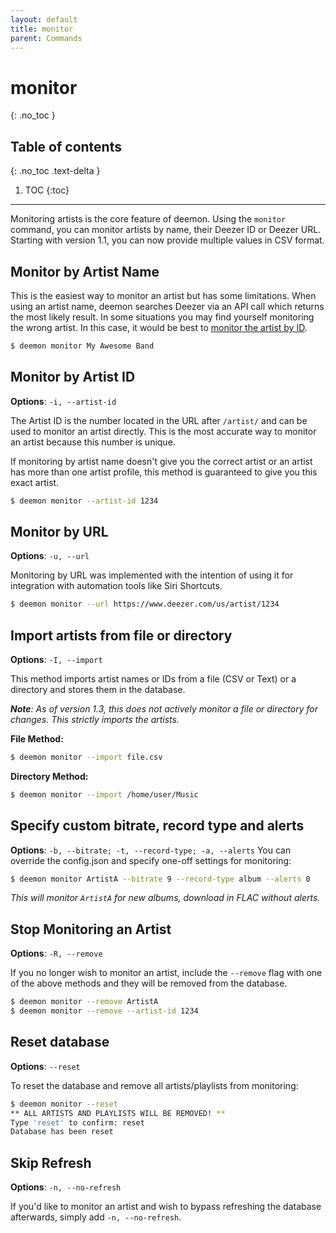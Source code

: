 ```yaml
---
layout: default
title: monitor
parent: Commands
---
```


# monitor
{: .no_toc }

## Table of contents
{: .no_toc .text-delta }

1. TOC
{:toc}

---
Monitoring artists is the core feature of deemon. Using the `monitor` command, you can monitor artists by name, their Deezer ID or Deezer URL. Starting with version 1.1, you can now provide multiple values in CSV format.

## Monitor by Artist Name
This is the easiest way to monitor an artist but has some limitations. When using an artist name, deemon searches Deezer via an API call which returns the most likely result. In some situations you may find yourself monitoring the wrong artist. In this case, it would be best to [monitor the artist by ID](#monitor-by-artist-id).
```bash
$ deemon monitor My Awesome Band
```

## Monitor by Artist ID
**Options**: `-i, --artist-id`

The Artist ID is the number located in the URL after `/artist/` and can be used to monitor an artist directly. This is the most accurate way to monitor an artist because this number is unique.

If monitoring by artist name doesn't give you the correct artist or an artist has more than one artist profile, this method is guaranteed to give you this exact artist.

```bash
$ deemon monitor --artist-id 1234
```

## Monitor by URL
**Options**: `-u, --url`

Monitoring by URL was implemented with the intention of using it for integration with automation tools like Siri Shortcuts.

```bash
$ deemon monitor --url https://www.deezer.com/us/artist/1234
```

## Import artists from file or directory
**Options**: `-I, --import`

This method imports artist names or IDs from a file (CSV or Text) or a directory and stores them in the database.

_**Note**: As of version 1.3, this does not actively monitor a file or directory for changes. This strictly imports the artists._

**File Method:**
```bash
$ deemon monitor --import file.csv
```

**Directory Method:**
```bash
$ deemon monitor --import /home/user/Music
```

## Specify custom bitrate, record type and alerts
**Options**: `-b, --bitrate; -t, --record-type; -a, --alerts`
You can override the config.json and specify one-off settings for monitoring:

```bash
$ deemon monitor ArtistA --bitrate 9 --record-type album --alerts 0
```

_This will monitor `ArtistA` for new albums, download in FLAC without alerts._

## Stop Monitoring an Artist
**Options**: `-R, --remove`

If you no longer wish to monitor an artist, include the `--remove` flag with one of the above methods and they will be removed from the database.

```bash
$ deemon monitor --remove ArtistA
$ deemon monitor --remove --artist-id 1234
```

## Reset database
**Options**: `--reset`

To reset the database and remove all artists/playlists from monitoring:
```bash
$ deemon monitor --reset
** ALL ARTISTS AND PLAYLISTS WILL BE REMOVED! **
Type 'reset' to confirm: reset
Database has been reset

```

## Skip Refresh
**Options**: `-n, --no-refresh`

If you'd like to monitor an artist and wish to bypass refreshing the database afterwards, simply add `-n, --no-refresh`.
